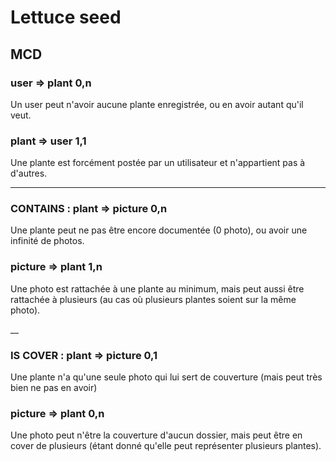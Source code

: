# Lettuce seed

## MCD

### user => plant 0,n 
Un user peut n'avoir aucune plante enregistrée, ou en avoir autant qu'il veut.

### plant => user 1,1
Une plante est forcément postée par un utilisateur et n'appartient pas à d'autres. 
___

### CONTAINS : plant => picture 0,n
Une plante peut ne pas être encore documentée (0 photo), ou avoir une infinité de photos.

### picture => plant 1,n
Une photo est rattachée à une plante au minimum, mais peut aussi être rattachée à plusieurs (au cas où plusieurs plantes soient sur la même photo). 

__

### IS COVER : plant => picture  0,1
Une plante n'a qu'une seule photo qui lui sert de couverture (mais peut très bien ne pas en avoir)

### picture => plant 0,n
Une photo peut n'être la couverture d'aucun dossier, mais peut être en cover de plusieurs (étant donné qu'elle peut représenter plusieurs plantes).